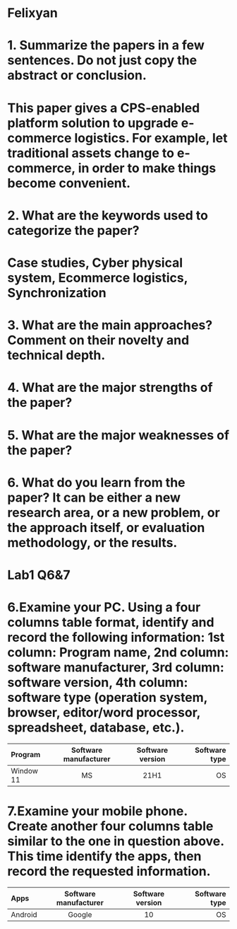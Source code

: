 # Felixyan
# 1. Summarize the papers in a few sentences. Do not just copy the abstract or conclusion.
# This paper gives a CPS-enabled platform solution to upgrade e-commerce logistics. For example, let traditional assets change to e-commerce, in order to make things become convenient.
# 2. What are the keywords used to categorize the paper?
# Case studies, Cyber physical system, Ecommerce logistics, Synchronization
# 3. What are the main approaches? Comment on their novelty and technical depth.
# 
# 4. What are the major strengths of the paper?
# 
# 5. What are the major weaknesses of the paper?
# 
# 6. What do you learn from the paper? It can be either a new research area, or a new problem, or the approach itself, or evaluation methodology, or the results.
# 
# Lab1 Q6&7
# 6.Examine your PC. Using a four columns table format, identify and record the following information: 1st column: Program name, 2nd column: software manufacturer, 3rd column: software version, 4th column: software type (operation system, browser, editor/word processor, spreadsheet, database, etc.).
| Program | Software manufacturer | Software version | Software type |
| :---       |     :---:      |   :---:  |---:|
| Window 11 | MS| 21H1	 |OS |
# 7.Examine your mobile phone. Create another four columns table similar to the one in question above. This time identify the apps, then record the requested information.
| Apps | Software manufacturer | Software version | Software type |
| :---       |     :---:      |   :---:  |     ---: |
| Android     | Google       | 10      | OS |
